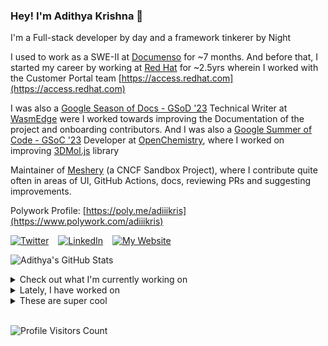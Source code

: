 ### Hey! I'm Adithya Krishna 👋
I'm a Full-stack developer by day and a framework tinkerer by Night
  
I used to work as a SWE-II at [Documenso](https://documenso.com) for ~7 months. And before that, I started my career by working at [Red Hat](https://redhat.com) for ~2.5yrs wherein I worked with the Customer Portal team [https://access.redhat.com](https://access.redhat.com)

I was also a [Google Season of Docs - GSoD '23](https://developers.google.com/season-of-docs) Technical Writer at [WasmEdge](https://github.com/WasmEdge) were I worked towards improving the Documentation of the project and onboarding contributors. And I was also a [Google Summer of Code - GSoC '23](https://summerofcode.withgoogle.com/) Developer at [OpenChemistry](https://openchemistry.org), where I worked on improving [3DMol.js](https://github.com/3dmol/3Dmol.js) library

Maintainer of [Meshery](https://github.com/meshery) (a CNCF Sandbox Project), where I contribute quite often in areas of UI, GitHub Actions, docs, reviewing PRs and suggesting improvements.

Polywork Profile: [https://poly.me/adiiikris](https://www.polywork.com/adiiikris)

[![Twitter](https://img.shields.io/badge/-@adii_kris-%231DA1F2?style=for-the-badge&logo=twitter&logoColor=ffffff)](https:/twitter.adikris.in) &ensp;
[![LinkedIn](https://img.shields.io/badge/-Adithya%20Krishna-%230A67C3?style=for-the-badge&logo=linkedin&logoColor=ffffff)](https://linkedin.adikris.in/) &ensp;
[![My Website](https://img.shields.io/badge/-My%20Website-%230A67C3?style=for-the-badge)](https://adikris.in/)



![Adithya's GitHub Stats](https://github-readme-stats.vercel.app/api?username=adithyaakrishna&show_icons=true&hide_border=true&title_color=fff&icon_color=79ff97&text_color=9f9f9f&bg_color=151515)


<details>
  <summary>Check out what I'm currently working on</summary>
  
  - [reclaimprotocol/docs](https://github.com/reclaimprotocol/docs) - Documentation for Reclaim Protocol (6 days ago)
  - [pqoqubbw/icons](https://github.com/pqoqubbw/icons) - beautifully crafted animated icons (1 week ago)
  - [adithyaakrishna/blr-purity-test](https://github.com/adithyaakrishna/blr-purity-test) - Are you a Deep Deep Bangalorean? (1 week ago)
  - [tensorlakeai/indexify](https://github.com/tensorlakeai/indexify) - A realtime serving engine for Data-Intensive Generative AI Applications (4 weeks ago)
  - [adithyaakrishna/blog](https://github.com/adithyaakrishna/blog) - My Memoirs (1 month ago)
</details>

<details>
  <summary>Lately, I have worked on</summary>
  
</details>

<details>
  <summary>These are super cool</summary>
  
  - [opensource-emr/hospital-management-emr](https://github.com/opensource-emr/hospital-management-emr) - A complete open source for electronic healthcare record management in Hospitals, Clinics and Pharmacy. (3 days ago)
  - [rorkai/21st](https://github.com/rorkai/21st) - npm for design engineers: largest marketplace of shadcn/ui-based React Tailwind components, blocks and hooks (5 days ago)
  - [phantom/blocklist](https://github.com/phantom/blocklist) -  (1 week ago)
  - [phantom/wallet-sdk](https://github.com/phantom/wallet-sdk) - Embedded Wallet SDK (1 week ago)
  - [akash-network/console](https://github.com/akash-network/console) - Deploy docker containers on the Akash Network (1 week ago)
</details>

<br> 

![Profile Visitors Count](https://profile-counter.glitch.me/adithyaakrishna/count.svg)
